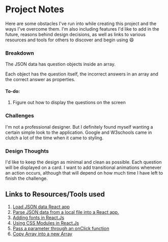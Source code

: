 # Project Notes

Here are some obstacles I've run into while creating this project and the ways I've overcome them. I'm also including features I'd like to add in the future, reasons behind design decisions, as well as links to various resources and tools for others to discover and begin using :smile:

### Breakdown

The JSON data has question objects inside an array.

Each object has the question itself, the incorrect answers in an array and the correct answer as properties.

#### To-do:

1. Figure out how to display the questions on the screen

### Challenges

I'm not a professional designer. But I definitely found myself wanting a certain simple look to the application. Google and W3schools came in clutch a lot of the time when it came to styling.

### Design Thoughts

I'd like to keep the design as minimal and clean as possible. Each question will be displayed on a card. I want to add transitional animations whenever an action occurs, although that will depend on how much time I have left to finish the challenge.

## Links to Resources/Tools used

1. [Load JSON data React app](https://stackoverflow.com/questions/33650399/es6-modules-implementation-how-to-load-a-json-file/33650470#33650470)
2. [Parse JSON data from a local file into a React app.](https://stackoverflow.com/questions/37649695/how-can-i-parse-through-local-json-file-in-react-js)
3. [Adding fonts in React.Js](https://stackoverflow.com/questions/40769551/how-to-use-google-fonts-in-react-js)
4. [Using CSS Modules in React.Js](https://create-react-app.dev/docs/adding-a-css-modules-stylesheet/)
5. [Pass a parameter through an onClick function](https://upmostly.com/tutorials/pass-a-parameter-through-onclick-in-react)
6. [Copy Array into a new Array](https://stackoverflow.com/questions/7486085/copy-array-by-value)
